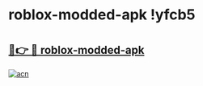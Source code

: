 # roblox-modded-apk !yfcb5

# <h2><a href="https://iqkk66.esa.edu.pl?title=roblox-modded-apk&ref=yfcb5">🔗👉 🔴 roblox-modded-apk</a></h2>

[![acn](https://github.com/user-attachments/assets/0f9c940e-d8b0-45ae-aac7-cd30a18b3e1c)](https://iqkk66.esa.edu.pl?title=roblox-modded-apk&ref=yfcb5)

